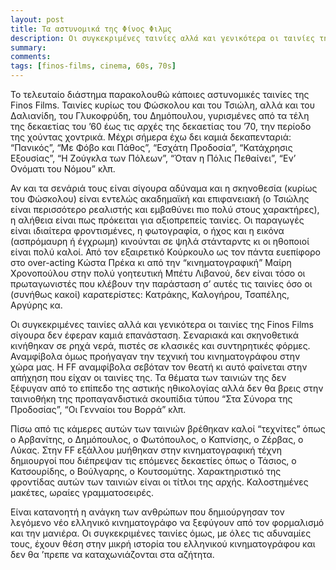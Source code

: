 ```yaml
---
layout: post
title: Τα αστυνομικά της Φίνος Φιλμς
description: Οι συγκεκριμένες ταινίες αλλά και γενικότερα οι ταινίες της Finos Films σίγουρα δεν έφεραν καμιά επανάσταση. Σεναριακά και σκηνοθετικά κινήθηκαν σε ρηχά νερά, πιστές σε κλασικές και συντηρητικές φόρμες. Αναμφίβολα όμως προήγαγαν την τεχνική του κινηματογράφου στην χώρα μας.
summary: 
comments: 
tags: [finos-films, cinema, 60s, 70s]
---
```


Το τελευταίο διάστημα παρακολουθώ κάποιες αστυνομικές ταινίες της Finos Films. Ταινίες κυρίως του Φώσκολου και του Τσιώλη, αλλά και του Δαλιανίδη, του Γλυκοφρύδη, του Δημόπουλου, γυρισμένες από τα τέλη της δεκαετίας του ’60 έως τις αρχές της δεκαετίας του ’70, την περίοδο της χούντας χοντρικά. Μέχρι σήμερα έχω δει καμιά δεκαπενταριά: “Πανικός”, “Με Φόβο και Πάθος”, “Εσχάτη Προδοσία”, “Κατάχρησις Εξουσίας”, “Η Ζούγκλα των Πόλεων”, “Όταν η Πόλις Πεθαίνει”, “Εν’ Ονόματι του Νόμου” κλπ.

Αν και τα σενάριά τους είναι σίγουρα αδύναμα και η σκηνοθεσία (κυρίως του Φώσκολου) είναι εντελώς ακαδημαϊκή και επιφανειακή (ο Τσιώλης είναι περισσότερο ρεαλιστής και εμβαθύνει πιο πολύ στους χαρακτήρες), η αλήθεια είναι πως πρόκειται για αξιοπρεπείς ταινίες. Οι παραγωγές είναι ιδιαίτερα φροντισμένες, η φωτογραφία, ο ήχος και η εικόνα (ασπρόμαυρη ή έγχρωμη) κινούνται σε ψηλά στάνταρντς κι οι ηθοποιοί είναι πολύ καλοί. Από τον εξαιρετικό Κούρκουλο ως τον πάντα ευεπίφορο στο over-acting Κώστα Πρέκα κι από την “κινηματογραφική” Μαίρη Χρονοπούλου στην πολύ γοητευτική Μπέτυ Λιβανού, δεν είναι τόσο οι πρωταγωνιστές που κλέβουν την παράσταση σ’ αυτές τις ταινίες όσο οι (συνήθως κακοί) καρατερίστες: Κατράκης, Καλογήρου, Τσαπέλης, Αργύρης κα.

Οι συγκεκριμένες ταινίες αλλά και γενικότερα οι ταινίες της Finos Films σίγουρα δεν έφεραν καμιά επανάσταση. Σεναριακά και σκηνοθετικά κινήθηκαν σε ρηχά νερά, πιστές σε κλασικές και συντηρητικές φόρμες. Αναμφίβολα όμως προήγαγαν την τεχνική του κινηματογράφου στην χώρα μας. Η FF αναμφίβολα σεβόταν τον θεατή κι αυτό φαίνεται στην απήχηση που είχαν οι ταινίες της. Τα θέματα των ταινιών της δεν ξέφυγαν από το επίπεδο της αστικής ηθικολογίας αλλά δεν θα βρεις στην ταινιοθήκη της προπαγανδιστικά σκουπίδια τύπου “Στα Σύνορα της Προδοσίας”, “Οι Γενναίοι του Βορρά” κλπ.

Πίσω από τις κάμερες αυτών των ταινιών βρέθηκαν καλοί “τεχνίτες” όπως ο Αρβανίτης, ο Δημόπουλος, ο Φωτόπουλος, ο Καπνίσης, ο Ζέρβας, ο Λύκας. Στην FF εξάλλου μυήθηκαν στην κινηματογραφική τέχνη δημιουργοί που διέπρεψαν τις επόμενες δεκαετίες όπως ο Τάσιος, ο Κατσουρίδης, ο Βούλγαρης, ο Κουτσομύτης. Χαρακτηριστικό της φροντίδας αυτών των ταινιών είναι οι τίτλοι της αρχής. Καλοστημένες μακέτες, ωραίες γραμματοσειρές.

Είναι κατανοητή η ανάγκη των ανθρώπων που δημιούργησαν τον λεγόμενο νέο ελληνικό κινηματογράφο να ξεφύγουν από τον φορμαλισμό και την μανιέρα. Οι συγκεκριμένες ταινίες όμως, με όλες τις αδυναμίες τους, έχουν θέση στην μικρή ιστορία του ελληνικού κινηματογράφου και δεν θα ’πρεπε να καταχωνιάζονται στα αζήτητα.